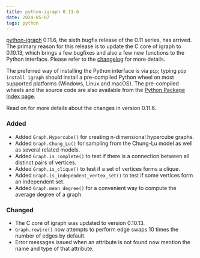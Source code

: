 ```yaml
---
title: python-igraph 0.11.6
date: 2024-05-07
tags: python
---
```


[python-igraph](https://python.igraph.org/en/0.11.6/) 0.11.6, the sixth bugfix release of the 0.11 series, has arrived. The primary reason for this release is to update the C core of igraph to 0.10.13, which brings a few bugfixes and also a few new functions to the Python interface. Please refer to the [changelog](https://github.com/igraph/python-igraph/releases/tag/0.11.6) for more details.

The preferred way of installing the Python interface is via `pip`; typing `pip install igraph` should install a pre-compiled Python wheel on most supported platforms (Windows, Linux and macOS). The pre-compiled wheels and the source code are also available from the [Python Package Index page](https://pypi.org/project/igraph/0.11.3/).

Read on for more details about the changes in version 0.11.6.

<!--more-->

### Added

 - Added `Graph.Hypercube()` for creating n-dimensional hypercube graphs.
 - Added `Graph.Chung_Lu()` for sampling from the Chung-Lu model as well as several related models.
 - Added `Graph.is_complete()` to test if there is a connection between all distinct pairs of vertices.
 - Added `Graph.is_clique()` to test if a set of vertices forms a clique.
 - Added `Graph.is_independent_vertex_set()` to test if some vertices form an independent set.
 - Added `Graph.mean_degree()` for a convenient way to compute the average degree of a graph.

### Changed

 - The C core of igraph was updated to version 0.10.13.
 - `Graph.rewire()` now attempts to perform edge swaps 10 times the number of edges by default.
 - Error messages issued when an attribute is not found now mention the name and type of that attribute.

